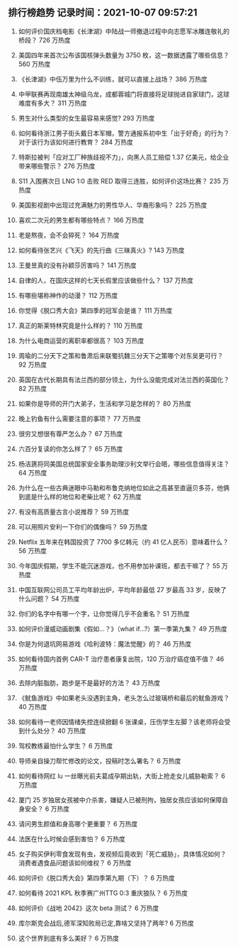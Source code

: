 
## 排行榜趋势 记录时间：2021-10-07 09:57:21
  
  1. 如何评价国庆档电影《长津湖》中陆战一师撤退过程中向志愿军冰雕连敬礼的桥段？ 726 万热度
    
  2. 美国四年来首次公布该国核弹头数量为 3750 枚，这一数据透露了哪些信息？ 560 万热度
    
  3. 《长津湖》中伍万里为什么不训练，就可以直接上战场？ 386 万热度
    
  4. 中甲联赛再现南雄太神级乌龙，成都蓉城门将直接将足球抛进自家球门，这球难度有多大？ 311 万热度
    
  5. 男生对什么类型的女生最容易来感觉? 293 万热度
    
  6. 如何看待浙江男子街头戴日本军帽，警方通报系初中生「出于好奇」的行为？对于该行为该如何进行教育？ 284 万热度
    
  7. 特斯拉被判「应对工厂种族歧视不力」，向黑人员工赔偿 1.37 亿美元，给企业带来哪些警示？ 276 万热度
    
  8. S11 入围赛次日 LNG 1:0 击败 RED 取得三连胜，如何评价这场比赛？ 235 万热度
    
  9. 美国影视剧中出现过充满魅力的男性华人、华裔形象吗？ 225 万热度
    
  10. 喜欢二次元的男生都有哪些特点？ 166 万热度
    
  11. 老是熬夜，会不会猝死？ 164 万热度
    
  12. 如何看待张艺兴《飞天》的先行曲《三昧真火》? 143 万热度
    
  13. 王曼昱真的没有孙颖莎厉害吗？ 141 万热度
    
  14. 自律的人，在国庆这样的七天长假里应该做些什么？ 137 万热度
    
  15. 有哪些堪称神作的动漫？ 112 万热度
    
  16. 你觉得《脱口秀大会》第四季的冠军会是谁？ 111 万热度
    
  17. 真正的斯莱特林究竟是什么样的？ 110 万热度
    
  18. 为什么电商运营的离职率都很高？ 103 万热度
    
  19. 周瑜的二分天下之策和鲁肃后来联蜀抗魏三分天下之策哪个对东吴更可行？ 92 万热度
    
  20. 英国在古代长期具有法兰西的部分领土，为什么没能完成对法兰西的英国化？ 82 万热度
    
  21. 如果你是导师的开门大弟子，生活和学习是怎样的？ 80 万热度
    
  22. 晚上钓鱼有什么需要注意的事项？ 77 万热度
    
  23. 很穷又想很有尊严怎么办？ 67 万热度
    
  24. 六百分复读的你怎么样了？ 65 万热度
    
  25. 杨洁篪将同美国总统国家安全事务助理沙利文举行会晤，哪些信息值得关注？ 64 万热度
    
  26. 为什么在一些古典迷眼中马勒和布鲁克纳地位如此之高甚至直逼贝多芬，他俩到底是什么样的地位和老柴比呢？ 62 万热度
    
  27. 有没有高质量古言小说推荐？ 59 万热度
    
  28. 可以用照片安利一下你们的偶像吗？ 59 万热度
    
  29. Netflix 五年来在韩国投资了 7700 多亿韩元（约 41 亿人民币）意味着什么？ 56 万热度
    
  30. 今年国庆假期，学生不能沉迷游戏，也不用参加补课班，都去干嘛了？ 55 万热度
    
  31. 中国互联网公司员工平均年龄出炉，平均年龄最低 27 岁最高 33 岁，反映了什么问题？ 54 万热度
    
  32. 你们的名字中有哪一个字，让你觉得几乎不会重名？ 51 万热度
    
  33. 如何评价漫威动画剧集《假如…？》（what if...?）第一季第九集？ 49 万热度
    
  34. 你是为何退坑网易游戏《哈利波特：魔法觉醒》的？ 46 万热度
    
  35. 如何看待国内首例 CAR-T 治疗患者康复出院，120 万治疗癌症值不值？ 46 万热度
    
  36. 去除内脏脂肪，跑步是不是最好的方法？ 43 万热度
    
  37. 《鱿鱼游戏》中如果老头没遇到主角，老头怎么过玻璃桥和最后的鱿鱼游戏？ 40 万热度
    
  38. 如何看待一老师因情绪失控连续掀翻 6 张课桌，压伤学生左脚？该老师将会受到什么处分？ 40 万热度
    
  39. 驾校教练最怕什么学生？ 6 万热度
    
  40. 导师亲自操刀帮忙修改的论文，投稿时怎么署名？ 6 万热度
    
  41. 如何看待网红 lu 一丝曝光前夫葛成孕期出轨，大街上抢走女儿威胁勒索？ 6 万热度
    
  42. 厦门 25 岁独居女孩被中介杀害，嫌疑人已被刑拘，独居女孩应该如何保障自身安全？ 6 万热度
    
  43. 请问男生颜值和身高哪个更重要？ 6 万热度
    
  44. 法医在什么时候会感到害怕？ 6 万热度
    
  45. 女子购买伊利零食发现有虫，发视频后竟收到「死亡威胁」，具体情况如何？消费者遇食品问题该如何维权？ 6 万热度
    
  46. 如何评价《脱口秀大会》第四季第九期（下）？ 6 万热度
    
  47. 如何看待 2021 KPL 秋季赛广州TTG 0:3 重庆狼队？ 6 万热度
    
  48. 如何评价《战地 2042》这次 beta 测试？ 6 万热度
    
  49. 库尔斯克会战后,德军深知败局已定,靠啥又坚持了两年? 6 万热度
    
  50. 这个世界到底有多么美好？ 6 万热度
    
